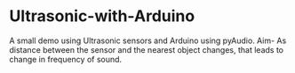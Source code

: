 # Ultrasonic-with-Arduino
A small demo using Ultrasonic sensors and Arduino using pyAudio.
Aim- As distance between the sensor and the nearest object changes, that leads to change in frequency of sound.
